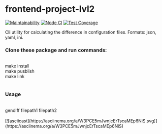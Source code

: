 # frontend-project-lvl2
[![Maintainability](https://api.codeclimate.com/v1/badges/d610a6ad463e029cd28b/maintainability)](https://codeclimate.com/github/MariaChumerina/frontend-project-lvl2/maintainability)
[![Node CI](https://github.com/MariaChumerina/frontend-project-lvl2/workflows/Node%20CI/badge.svg)](https://github.com/MariaChumerina/frontend-project-lvl2/actions)
[![Test Coverage](https://api.codeclimate.com/v1/badges/d610a6ad463e029cd28b/test_coverage)](https://codeclimate.com/github/MariaChumerina/frontend-project-lvl2/test_coverage)

Cli utility for calculating the difference in configuration files. Formats: json, yaml, ini.
<br/>
<h3>Clone these package and run commands:</h3><br/>
make install<br/>
make pusblish<br/>
make link<br/>
<br/>
<h3>Usage</h3><br/>
gendiff filepath1 filepath2<br/>
<br/>
[![asciicast](https://asciinema.org/a/W3PCE5mJwnjcErTscaMEp6NiS.svg)](https://asciinema.org/a/W3PCE5mJwnjcErTscaMEp6NiS)

